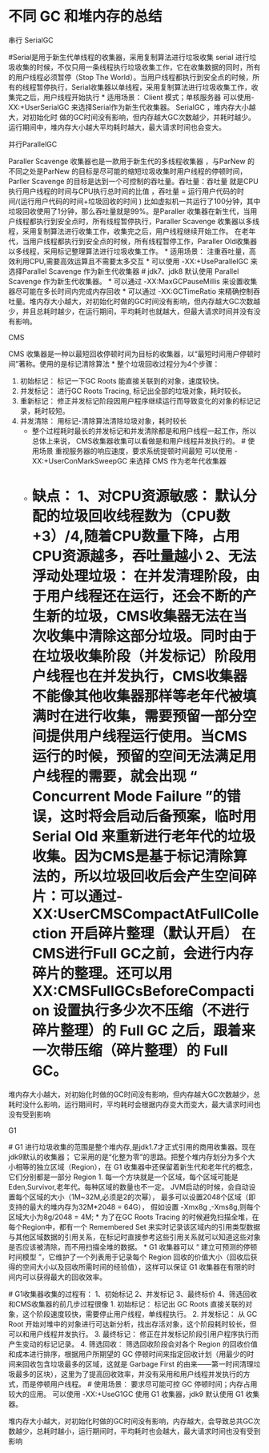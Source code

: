 # 不同 GC 和堆内存的总结

串行  SerialGC

\#Serial是用于新生代单线程的收集器，采用复制算法进行垃圾收集 	serial 进行垃圾收集的时候，不仅只用一条线程执行垃圾收集工作，它在收集数据的同时，所有的用户线程必须暂停（Stop The World）。当用户线程都执行到安全点的时候，所有的线程暂停执行，Serial收集器以单线程，采用复制算法进行垃圾收集工作，收集完之后，用户线程开始执行 	 * 适用场景： 	Client 模式；单核服务器 	 可以使用-XX:+UserSerialGC 来选择Serial作为新生代收集器。 SerialGC ，堆内存大小越大，对初始化时 做的GC时间没有影响，但内存越大GC次数越少，并耗时越少。运行期间中，堆内存大小越大平均耗时越大，最大请求时间也会变大。

 并行ParallelGC 

 Paraller Scavenge 收集器也是一款用于新生代的多线程收集器 ，与ParNew 的不同之处是ParNew 的目标是尽可能的缩短垃圾收集时用户线程的停顿时间，Parller Scavenge 的目标是达到一个可控制的吞吐量。吞吐量：吞吐量 就是CPU执行用户线程的时间与CPU执行总时间的比值 ，吞吐量 = 运行用户代码的时间/(运行用户代码的时间+垃圾回收的时间 ) 	 	比如虚拟机一共运行了100分钟，其中垃圾回收使用了1分钟，那么吞吐量就是99%。是Paraller 收集器在新生代，当用户线程都执行到安全点时，所有线程暂停执行，Paraller Scavenge 收集器以多线程，采用复制算法进行收集工作，收集完之后，用户线程继续开始工作。 	 	在老年代，当用户线程都执行到安全点的时候，所有线程暂停工作，Paraller Old收集器以多线程，采用标记整理算法进行垃圾收集工作。  * 适用场景： 	注重吞吐量，高效利用CPU,需要高效运算且不需要太多交互 	 * 可以使用 -XX:+UseParallelGC 来选择Parallel Scavenge 作为新生代收集器 # jdk7、jdk8 默认使用 Parallel Scavenge 作为新生代收集器。  * 可以通过 -XX:MaxGCPauseMillis 来设置收集器尽可能在多长时间内完成内存回收 * 可以通过 -XX:GCTimeRatio 来精确控制吞吐量。堆内存大小越大，对初始化时做的GC时间没有影响，但内存越大GC次数越少，并且总耗时越少，在运行期间，平均耗时也就越大，但最大请求时间并没有没有影响。

 CMS

 CMS 收集器是一种以最短回收停顿时间为目标的收集器，以“最短时间用户停顿时间”著称。使用的是标记清除算法 * 整个垃圾回收过程分为4个步骤： 

1. 初始标记： 	标记一下GC Roots 能直接关联到的对象，速度较快。 	
2.  并发标记： 	进行GC Roots Tracing, 标记出全部的垃圾对象，耗时较长。 	 
3. 重新标记： 	修正并发标记阶段因用户程序继续运行而导致变化的对象的标记记录，耗时较短。 
4. 并发清除： 	用标记-清除算法清除垃圾对象，耗时较长 	
   * 整个过程耗时最长的并发标记和并发清除都是和用户线程一起工作，所以总体上来说， 	CMS收集器收集可以看做是和用户线程并发执行的。  # 使用场景 	重视服务器的响应速度，要求系统提顿时间最短 	可以使用 -XX:+UserConMarkSweepGC 来选择 CMS 作为老年代收集器		
   *  # 缺点：  	1、对CPU资源敏感： 		默认分配的垃圾回收线程数为（CPU数+3）/4,随着CPU数量下降，占用CPU资源越多，吞吐量越小 		 	                                                                      2、无法浮动处理垃圾： 在并发清理阶段，由于用户线程还在运行，还会不断的产生新的垃圾，CMS收集器无法在当次收集中清除这部分垃圾。同时由于在垃圾收集阶段（并发标记）阶段用户线程也在并发执行，CMS收集器不能像其他收集器那样等老年代被填满时在进行收集，需要预留一部分空间提供用户线程运行使用。当CMS运行的时候，预留的空间无法满足用户线程的需要，就会出现 “ Concurrent Mode Failure ”的错误，这时将会启动后备预案，临时用 Serial Old 来重新进行老年代的垃圾收集。因为CMS是基于标记清除算法的，所以垃圾回收后会产生空间碎片：可以通过-XX:UserCMSCompactAtFullCollection 开启碎片整理（默认开启）        	        	在CMS进行Full GC之前，会进行内存碎片的整理。还可以用XX:CMSFullGCsBeforeCompaction 设置执行多少次不压缩（不进行碎片整理）的 Full GC 之后，跟着来一次带压缩（碎片整理）的 Full GC。		

堆内存大小越大，对初始化时做的GC时间没有影响，但内存越大GC次数越少，总耗时没什么影响，运行期间时，平均耗时会根据内存变大而变大，最大请求时间也没有受到影响

G1

\# G1 进行垃圾收集的范围是整个堆内存,是jdk1.7才正式引用的商用收集器。现在jdk9默认的收集器； 	它采用的是“化整为零”的思路。把整个堆内存划分为多个大小相等的独立区域（Region），在 G1 收集器中还保留着新生代和老年代的概念，它们分别都是一部分 Region  1. 每一个方块就是一个区域，每个区域可能是Eden,Survivor,老年代。每种区域的数量也不一定。 	JVM启动的时候，会自动设置每个区域的大小（1M~32M,必须是2的次幂）， 	最多可以设置2048个区域（即支持的最大的堆内存为32M*2048 = 64G）， 	假如设置 -Xmx8g ,-Xms8g,则每个区域大小为8g/2048 = 4M; 	 	 * 为了在GC Roots Tracing 的时候避免扫描全堆，在每个Region中，都有一个 Remembered Set 来实时记录该区域内的引用类型数据与其他区域数据的引用关系，在标记时直接参考这些引用关系就可以知道这些对象是否应该被清除，而不用扫描全堆的数据。		 * G1 收集器可以 “ 建立可预测的停顿时间模型 ”，它维护了一个列表用于记录每个 Region 回收的价值大小（回收后获得的空间大小以及回收所需时间的经验值），这样可以保证 G1 收集器在有限的时间内可以获得最大的回收效率。

\# G1收集器收集的过程有： 1、初始标记 2、并发标记 3、最终标价 4、筛选回收 和CMS收集器的前几步过程很像  1. 初始标记： 	标记出 GC Roots 直接关联的对象，这个阶段速度较快，需要停止用户线程，单线程执行。 	 2. 并发标记： 	从 GC Root 开始对堆中的对象进行可达新分析，找出存活对象，这个阶段耗时较长，但可以和用户线程并发执行。 	 3. 最终标记： 	修正在并发标记阶段引用户程序执行而产生变动的标记记录。 	 4.  筛选回收： 	筛选回收阶段会对各个 Region 的回收价值和成本进行排序，根据用户所期望的 GC 停顿时间来指定回收计划（用最少的时间来回收包含垃圾最多的区域，这就是 Garbage First 的由来——第一时间清理垃圾最多的区块），这里为了提高回收效率，并没有采用和用户线程并发执行的方式，而是停顿用户线程。  # 使用场景： 	要求尽可能可控 GC 停顿时间；内存占用较大的应用。 	可以使用 -XX:+UseG1GC 使用 G1 收集器，jdk9 默认使用 G1 收集器。

堆内存大小越大，对初始化时做的GC时间没有影响，内存越大，会导致总共GC次数越少，总耗时越小，运行期间时，平均耗时也会越大，最大请求时间也没有受到影响